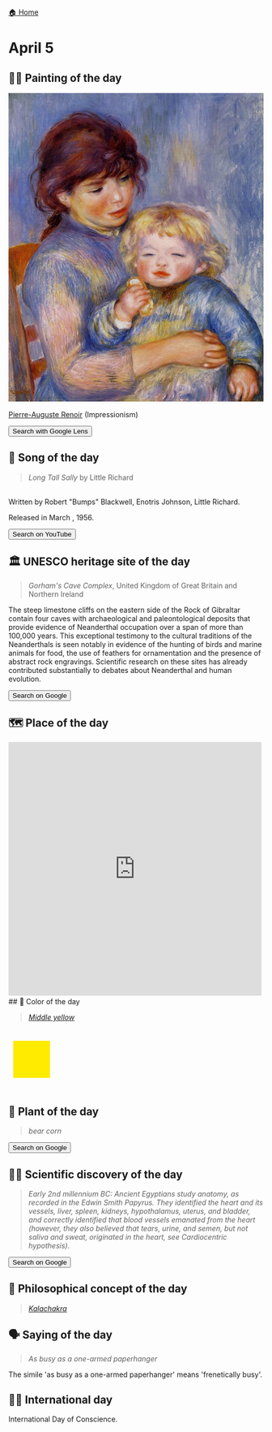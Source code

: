 
[🏠 Home](../../index.md)

# April 5

## 🧑‍🎨 Painting of the day

<img width="600" src="../img/Pierre-Auguste_Renoir_4.jpg">

[Pierre-Auguste Renoir](http://en.wikipedia.org/wiki/Pierre-Auguste_Renoir) (Impressionism)

<button class="btn btn-success"
onclick=" window.open('https://lens.google.com/uploadbyurl?url=https://iretes.github.io/one-a-day/data/img/Pierre-Auguste_Renoir_4.jpg','_blank')">
Search with Google Lens
</button>

## 🎼 Song of the day

> *Long Tall Sally*
by Little Richard

<br />Written by Robert "Bumps" Blackwell, Enotris Johnson, Little Richard.

Released in March , 1956.

<button class="btn btn-success"
onclick=" window.open('http://www.youtube.com/search?q=Long Tall Sally by Little Richard','_blank')">
Search on YouTube
</button>

## 🏛️ UNESCO heritage site of the day

> *Gorham's Cave Complex*, United Kingdom of Great Britain and Northern Ireland

<p>The steep limestone cliffs on the eastern side of the Rock of Gibraltar contain four caves with archaeological and paleontological deposits that provide evidence of Neanderthal occupation over a span of more than 100,000 years. This exceptional testimony to the cultural traditions of the Neanderthals is seen notably in evidence of the hunting of birds and marine animals for food, the use of feathers for ornamentation and the presence of abstract rock engravings. Scientific research on these sites has already contributed substantially to debates about Neanderthal and human evolution. </p>

<button class="btn btn-success"
onclick=" window.open('http://www.google.com/search?q=Gorham s Cave Complex','_blank')">
Search on Google
</button>

## 🗺️ Place of the day

<iframe
src="https://www.mapcrunch.com"
name="mapcrunch"
width="500"
height="500"
allowTransparency="true"
scrolling="no"
frameborder="0"
>
</iframe>
## 🎨 Color of the day

> *[Middle yellow](https://en.wikipedia.org/wiki/History_of_Crayola_crayons#Munsell_Crayola,_1926–1944)*

<div style="color:#FFEB00; font-size: 100px;">&#9632;</div>

## 🌿 Plant of the day

> *bear corn*

<button class="btn btn-success"
onclick=" window.open('http://www.google.com/search?q=bear corn','_blank')">
Search on Google
</button>

## 🧑‍🔬 Scientific discovery of the day

> *Early 2nd millennium BC: Ancient Egyptians study anatomy, as recorded in the Edwin Smith Papyrus. They identified the heart and its vessels, liver, spleen, kidneys, hypothalamus, uterus, and bladder, and correctly identified that blood vessels emanated from the heart (however, they also believed that tears, urine, and semen, but not saliva and sweat, originated in the heart, see Cardiocentric hypothesis).*

<button class="btn btn-success"
onclick=" window.open('http://www.google.com/search?q=Early 2nd millennium BC: Ancient Egyptians study anatomy, as recorded in the Edwin Smith Papyrus. They identified the heart and its vessels, liver, spleen, kidneys, hypothalamus, uterus, and bladder, and correctly identified that blood vessels emanated from the heart (however, they also believed that tears, urine, and semen, but not saliva and sweat, originated in the heart, see Cardiocentric hypothesis).','_blank')">
Search on Google
</button>

## 💭 Philosophical concept of the day

> *[Kalachakra](https://en.wikipedia.org/wiki/Kalachakra)*

## 🗣️ Saying of the day

> *As busy as a one-armed paperhanger*

 The simile 'as busy as a one-armed paperhanger' means 'frenetically busy'.

## 🏳️‍🌈 International day

International Day of Conscience.